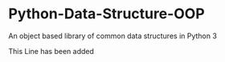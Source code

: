 # Python-Data-Structure-OOP
An object based library of common data structures in Python 3


This Line has been added

